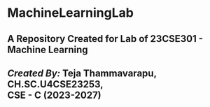 # MachineLearningLab
A Repository Created for Lab of 23CSE301 - Machine Learning
---
***Created By:***
Teja Thammavarapu,  
CH.SC.U4CSE23253,  
CSE - C (2023-2027)
---
